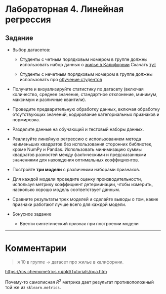 # Лабораторная 4. Линейная регрессия

## Задание

- Выбор датасетов:
    - Студенты с четным порядковым номером в группе должны использовать набор
      данных о [жилье в Калифорнии](https://developers.google.com/machine-learning/crash-course/california-housing-data-description?hl=ru)
      Скачать [тут](https://download.mlcc.google.com/mledu-datasets/california_housing_train.csv)

    - Студенты с нечетным порядковым номером в группе должны использовать про
      [обучение студентов](https://www.kaggle.com/datasets/nikhil7280/student-performance-multiple-linear-regression)

- Получите и визуализируйте статистику по датасету (включая количество, среднее
  значение, стандартное отклонение, минимум, максимум и различные квантили).

- Проведите предварительную обработку данных, включая обработку отсутствующих
  значений, кодирование категориальных признаков и нормировка.

- Разделите данные на обучающий и тестовый наборы данных.

- Реализуйте линейную регрессию с использованием метода наименьших квадратов
  без использования сторонних библиотек, кроме NumPy и Pandas. Использовать
  минимизацию суммы квадратов разностей между фактическими и предсказанными
  значениями для нахождения оптимальных коэффициентов.

- Постройте **три модели** с различными наборами признаков.

- Для каждой модели проведите оценку производительности, используя метрику
  коэффициент детерминации, чтобы измерить, насколько хорошо модель
  соответствует данным.

- Сравните результаты трех моделей и сделайте выводы о том, какие признаки
  работают лучше всего для каждой модели.

- Бонусное задание
    - Ввести синтетический признак при построении модели

- - -
# Комментарии

> я 10 в группе -> датасет про жилье в калифорнии.

https://rcs.chemometrics.ru/old/Tutorials/pca.htm

Почему-то самописная $R^2$ метрика дает результат противоположный той же из `sklearn.metrics`.
